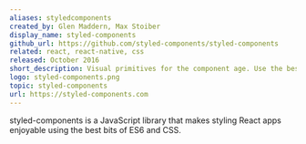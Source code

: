 ```yaml
---
aliases: styledcomponents
created_by: Glen Maddern, Max Stoiber
display_name: styled-components
github_url: https://github.com/styled-components/styled-components
related: react, react-native, css
released: October 2016
short_description: Visual primitives for the component age. Use the best bits of ES6 and CSS to style your React apps without stress.
logo: styled-components.png
topic: styled-components
url: https://styled-components.com
---
```

styled-components is a JavaScript library that makes styling React apps enjoyable using the best bits of ES6 and CSS.
